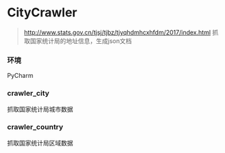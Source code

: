 # CityCrawler
> http://www.stats.gov.cn/tjsj/tjbz/tjyqhdmhcxhfdm/2017/index.html
抓取国家统计局的地址信息，生成json文档

### 环境
PyCharm

### crawler_city
抓取国家统计局城市数据

### crawler_country
抓取国家统计局区域数据
